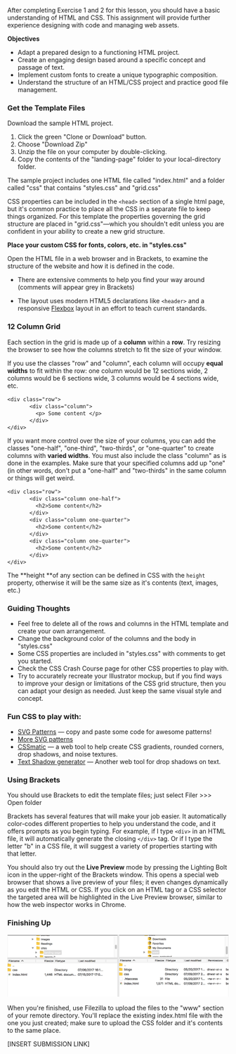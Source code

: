 After completing Exercise 1 and 2 for this lesson, you should have a basic understanding of HTML and CSS. This assignment will provide further experience designing with code and managing web assets.

**Objectives**

* Adapt a prepared design to a functioning HTML project.
* Create an engaging design based around a specific concept and passage of text.
* Implement custom fonts to create a unique typographic composition.
* Understand the structure of an HTML/CSS project and practice good file management.

### Get the Template Files

Download the sample HTML project.

1. Click the green "Clone or Download" button.
2. Choose "Download Zip"
3. Unzip the file on your computer by double-clicking. 
4. Copy the contents of the "landing-page" folder to your local-directory folder.

The sample project includes one HTML file called "index.html" and a folder called "css" that contains "styles.css" and "grid.css"

CSS properties can be included in the `<head>` section of a single html page, but it's common practice to place all the CSS in a separate file to keep things organized. For this template the properties governing the grid structure are placed in "grid.css"—which you shouldn't edit unless you are confident in your ability to create a new grid structure.

**Place your custom CSS for fonts, colors, etc. in "styles.css"**

Open the HTML file in a web browser and in Brackets, to examine the structure of the website and how it is defined in the code.

* There are extensive comments to help you find your way around \(comments will appear grey in Brackets\)

* The layout uses modern HTML5 declarations like `<header>` and a responsive [Flexbox](https://internetingishard.com/html-and-css/flexbox/) layout in an effort to teach current standards.

### 12 Column Grid

Each section in the grid is made up of a **column** within a **row**. Try resizing the browser to see how the columns stretch to fit the size of your window.

If you use the classes "row" and "column", each column will occupy **equal widths** to fit within the row: one column would be 12 sections wide, 2 columns would be 6 sections wide, 3 columns would be 4 sections wide, etc.

```
<div class="row">
       <div class="column">
         <p> Some content </p>
       </div>
</div>
```

If you want more control over the size of your columns, you can add the classes "one-half", "one-third", "two-thirds", or "one-quarter" to create columns with **varied widths**. You must also include the class "column" as is done in the examples. Make sure that your specified columns add up "one" \(in other words, don't put a "one-half" and "two-thirds" in the same column or things will get weird.

```
<div class="row">
       <div class="column one-half">
         <h2>Some content</h2>
       </div>
       <div class="column one-quarter">
         <h2>Some content</h2>
       </div>
       <div class="column one-quarter">
         <h2>Some content</h2>
       </div>
</div>
```

The **height **of any section can be defined in CSS with the `height` property, otherwise it will be the same size as it's contents \(text, images, etc.\)

### Guiding Thoughts

* Feel free to delete all of the rows and columns in the HTML template and create your own arrangement. 
* Change the background color of the columns and the body in "styles.css" 
* Some CSS properties are included in "styles.css" with comments to get you started. 
* Check the CSS Crash Course page for other CSS properties to play with. 
* Try to accurately recreate your Illustrator mockup, but if you find ways to improve your design or limitations of the CSS grid structure, then you can adapt your design as needed. Just keep the same visual style and concept. 

### Fun CSS to play with:

* [SVG Patterns](http://www.heropatterns.com/) — copy and paste some code for awesome patterns!
* [More SVG patterns](https://philiprogers.com/svgpatterns/)
* [CSSmatic](http://www.cssmatic.com/) — a web tool to help create CSS gradients, rounded corners, drop shadows, and noise textures.
* [Text Shadow generator](https://css3gen.com/text-shadow/) — Another web tool for drop shadows on text.

### Using Brackets

You should use Brackets to edit the template files; just select Filer &gt;&gt;&gt; Open folder

Brackets has several features that will make your job easier. It automatically color-codes different properties to help you understand the code, and it offers prompts as you begin typing. For example, if I type `<div>` in an HTML file, it will automatically generate the closing `</div>` tag. Or if I type the letter "b" in a CSS file, it will suggest a variety of properties starting with that letter.

You should also try out the **Live Preview** mode by pressing the Lighting Bolt icon in the upper-right of the Brackets window. This opens a special web browser that shows a live preview of your files; it even changes dynamically as you edit the HTML or CSS. If you click on an HTML tag or a CSS selector the targeted area will be highlighted in the Live Preview browser, similar to how the web inspector works in Chrome.

### Finishing Up

![](/unit-1/lesson-2/land-page-ftp.png)

When you're finished, use Filezilla to upload the files to the "www" section of your remote directory. You'll replace the existing index.html file with the one you just created; make sure to upload the CSS folder and it's contents to the same place.

\[INSERT SUBMISSION LINK\]


